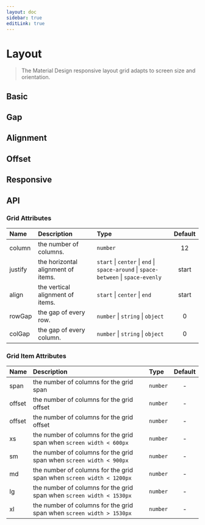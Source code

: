 ```yaml
---
layout: doc
sidebar: true
editLink: true
---
```


# Layout

> The Material Design responsive layout grid adapts to screen size and orientation.

## Basic

<preview path="./usage/grid/basic.vue" title="Description" description="Using md-grid and md-grid-item to create grid layout and set the number of columns for the grid span using the span attribute."></preview>

## Gap

<preview path="./usage/grid/gap.vue" title="Description" description="Set item's gap using the rowGap and colGap attributes."></preview>

## Alignment

<preview path="./usage/grid/alignment.vue" title="Description" description="Set item's aligment using the justify with start, center, end, space-around, space-between, space-evenly and align with start, center, end attributes."></preview>

## Offset

<preview path="./usage/grid/offset.vue" title="Description" description="Set column offset for every grid item using the offset attribute."></preview>

## Responsive

<preview path="./usage/grid/responsive.vue" title="Description" description="Set the span number of span columns for xs, sm, md, lg and xl."></preview>

## API

### Grid Attributes

| Name    | Description                        | Type                                                                                                    | Default |
| :------ | :--------------------------------- | :------------------------------------------------------------------------------------------------------ | :-----: |
| column  | the number of columns.             | `number`                                                                                                |   12    |
| justify | the horizontal alignment of items. | `start` &#124; `center` &#124; `end` &#124; `space-around` &#124; `space-between` &#124; `space-evenly` |  start  |
| align   | the vertical alignment of items.   | `start` &#124; `center` &#124; `end`                                                                    |  start  |
| rowGap  | the gap of every row.              | `number` &#124; `string` &#124; `object`                                                                |    0    |
| colGap  | the gap of every column.           | `number` &#124; `string` &#124; `object`                                                                |    0    |

### Grid Item Attributes

| Name   | Description                                                          | Type     | Default |
| :----- | :------------------------------------------------------------------- | :------- | :-----: |
| span   | the number of columns for the grid span                              | `number` |    -    |
| offset | the number of columns for the grid offset                            | `number` |    -    |
| offset | the number of columns for the grid offset                            | `number` |    -    |
| xs     | the number of columns for the grid span when `screen width < 600px`  | `number` |    -    |
| sm     | the number of columns for the grid span when `screen width < 900px`  | `number` |    -    |
| md     | the number of columns for the grid span when `screen width < 1200px` | `number` |    -    |
| lg     | the number of columns for the grid span when `screen width < 1530px` | `number` |    -    |
| xl     | the number of columns for the grid span when `screen width > 1530px` | `number` |    -    |
